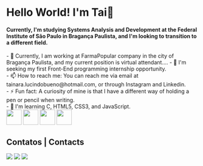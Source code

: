 <h1> Hello World! I'm Tai👋</h1>  

<h4> Currently, I'm studying Systems Analysis and Development at the Federal Institute of São Paulo in Bragança Paulista, and I'm looking to transition to a different field.
</h4>

<div>
- 🔭 Currently, I am working at FarmaPopular company in the city of Bragança Paulista, and my current position is virtual attendant....
<!--- 👯 I’m looking to collaborate on ...-->
- 🤔 I'm seeking my first Front-End programming internship opportunity.
<!--- 💬 Ask me about ...--><br>
- 📫 How to reach me: You can reach me via email at tainara.lucindobueno@hotmail.com, or through Instagram and Linkedin.<br>
<!--- 😄 Pronouns: ...-->
- ⚡ Fun fact: A curiosity of mine is that I have a different way of holding a pen or pencil when writing.<br>
- 🌱 I'm learning C, HTML5, CSS3, and JavaScript.
</div>
    <div>
    <img src="https://cdn.jsdelivr.net/gh/devicons/devicon@latest/icons/c/c-original.svg"  width="40" height="40"/>
    <img src="https://cdn.jsdelivr.net/gh/devicons/devicon@latest/icons/html5/html5-original.svg" width="40" height="40"/>
    <img src="https://cdn.jsdelivr.net/gh/devicons/devicon@latest/icons/css3/css3-original.svg" width="40" height="40"/>
    <img src="https://cdn.jsdelivr.net/gh/devicons/devicon@latest/icons/javascript/javascript-original.svg" width="40" height="40"/>
    </div>

  


<!--![Snake animation](https://github.com/tclbueno/tclbueno/blob/output/github-contribution-grid-snake.svg)-->


<h2>Contatos | Contacts </h2>
<!--<a href="https://www.youtube.com/seu-canal-youtube-aqui" target="_blank"><img loading="lazy" src="https://img.shields.io/badge/YouTube-FF0000?style=for-the-badge&logo=youtube&logoColor=white" target="_blank"></a>-->
<a href="https://www.instagram.com/tclbueno/" target="_blank"><img loading="lazy" src="https://img.shields.io/badge/-Instagram-%23E4405F?style=for-the-badge&logo=instagram&logoColor=white" target="_blank"></a>
<!--<a href="https://www.twitch.tv/seu-usuário-aqui" target="_blank"><img loading="lazy" src="https://img.shields.io/badge/Twitch-9146FF?style=for-the-badge&logo=twitch&logoColor=white" target="_blank"></a>-->
<a href = "tainara.lucindobueno@hotmail.com"><img loading="lazy" src="https://img.shields.io/badge/Gmail-D14836?style=for-the-badge&logo=gmail&logoColor=white" target="_blank"></a>
<a href="https://www.linkedin.com/in/tainara-bueno/" target="_blank"><img loading="lazy" src="https://img.shields.io/badge/-LinkedIn-%230077B5?style=for-the-badge&logo=linkedin&logoColor=white" target="_blank"></a>   
</div>



